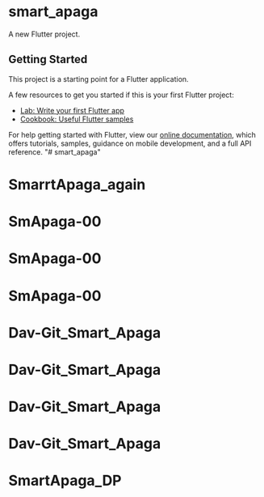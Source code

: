 # smart_apaga

A new Flutter project.

## Getting Started

This project is a starting point for a Flutter application.

A few resources to get you started if this is your first Flutter project:

- [Lab: Write your first Flutter app](https://flutter.dev/docs/get-started/codelab)
- [Cookbook: Useful Flutter samples](https://flutter.dev/docs/cookbook)

For help getting started with Flutter, view our
[online documentation](https://flutter.dev/docs), which offers tutorials,
samples, guidance on mobile development, and a full API reference.
"# smart_apaga" 
# SmarrtApaga_again
# SmApaga-00
# SmApaga-00
# SmApaga-00
# Dav-Git_Smart_Apaga
# Dav-Git_Smart_Apaga
# Dav-Git_Smart_Apaga
# Dav-Git_Smart_Apaga
# SmartApaga_DP
